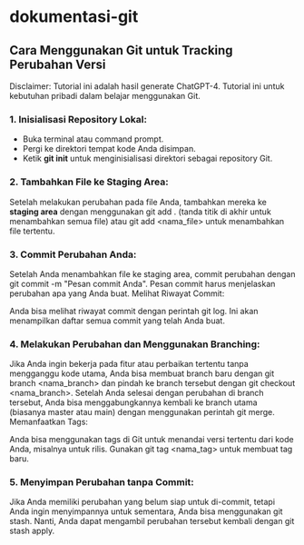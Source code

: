 # dokumentasi-git

## Cara Menggunakan Git untuk Tracking Perubahan Versi
Disclaimer: Tutorial ini adalah hasil generate ChatGPT-4. Tutorial ini untuk kebutuhan pribadi dalam belajar menggunakan Git.

### 1. Inisialisasi Repository Lokal:

- Buka terminal atau command prompt.
- Pergi ke direktori tempat kode Anda disimpan.
- Ketik **git init** untuk menginisialisasi direktori sebagai repository Git.

### 2. Tambahkan File ke Staging Area:

Setelah melakukan perubahan pada file Anda, tambahkan mereka ke __staging area__ dengan menggunakan git add . (tanda titik di akhir untuk menambahkan semua file) atau git add <nama_file> untuk menambahkan file tertentu.

### 3. Commit Perubahan Anda:

Setelah Anda menambahkan file ke staging area, commit perubahan dengan git commit -m "Pesan commit Anda". Pesan commit harus menjelaskan perubahan apa yang Anda buat.
Melihat Riwayat Commit:

Anda bisa melihat riwayat commit dengan perintah git log. Ini akan menampilkan daftar semua commit yang telah Anda buat.

### 4. Melakukan Perubahan dan Menggunakan Branching:

Jika Anda ingin bekerja pada fitur atau perbaikan tertentu tanpa mengganggu kode utama, Anda bisa membuat branch baru dengan git branch <nama_branch> dan pindah ke branch tersebut dengan git checkout <nama_branch>.
Setelah Anda selesai dengan perubahan di branch tersebut, Anda bisa menggabungkannya kembali ke branch utama (biasanya master atau main) dengan menggunakan perintah git merge.
Memanfaatkan Tags:

Anda bisa menggunakan tags di Git untuk menandai versi tertentu dari kode Anda, misalnya untuk rilis. Gunakan git tag <nama_tag> untuk membuat tag baru.

### 5. Menyimpan Perubahan tanpa Commit:

Jika Anda memiliki perubahan yang belum siap untuk di-commit, tetapi Anda ingin menyimpannya untuk sementara, Anda bisa menggunakan git stash. Nanti, Anda dapat mengambil perubahan tersebut kembali dengan git stash apply.
